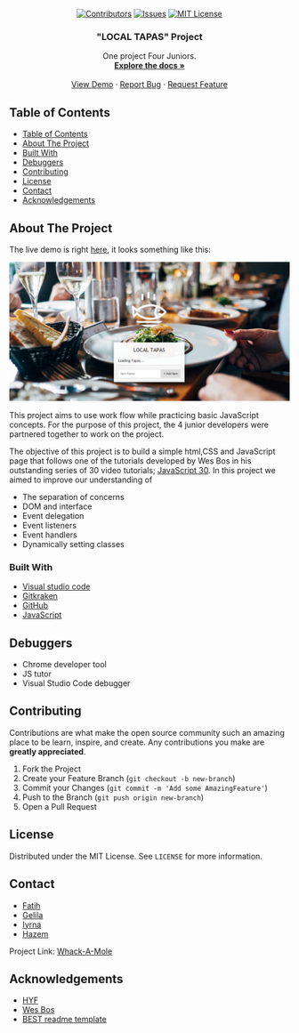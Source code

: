 <div align='center'>

[![Contributors][contributors-shield]][contributors-url]
[![Issues][issues-shield]][issues-url]
[![MIT License][license-shield]][license-url]

</div>

  <h3 align="center">"LOCAL TAPAS" Project</h3>

  <p align="center">
    One project Four Juniors.
    <br />
    <a href="https://github.com/gelilaa/LOCAL-TAPAS-"><strong>Explore the docs »</strong></a>
    <br />
    <br />
    <a href="https://gelilaa.github.io/LOCAL-TAPAS/">View Demo</a>
    ·
    <a href="https://github.com/gelilaa/LOCAL-TAPAS/issues">Report Bug</a>
    ·
    <a href="https://github.com/gelilaa/LOCAL-TAPAS/issues">Request Feature</a>
  </p>
</p>

<!-- TABLE OF CONTENTS -->

## Table of Contents

- [Table of Contents](#table-of-contents)
- [About The Project](#about-the-project)
- [Built With](#built-with)
- [Debuggers](#debuggers)
- [Contributing](#contributing)
- [License](#license)
- [Contact](#contact)
- [Acknowledgements](#acknowledgements)

<!-- ABOUT THE PROJECT -->

## About The Project

The live demo is right [here](https://gelilaa.github.io/LOCAL-TAPAS/), it looks something like this:

![Local- TAPAS](images/TAPAS.png)

This project aims to use work flow while practicing basic JavaScript concepts. For the purpose of this project, the 4 junior developers were partnered together to work on the project.

The objective of this project is to build a simple html,CSS and JavaScript page that follows one of the tutorials developed by Wes Bos in his outstanding series of 30 video tutorials; [JavaScript 30](https://javascript30.com/). In this project we aimed to improve our understanding of

- The separation of concerns
- DOM and interface
- Event delegation
- Event listeners
- Event handlers
- Dynamically setting classes

### Built With

- [Visual studio code](https://code.visualstudio.com/)
- [Gitkraken](https://www.gitkraken.com)
- [GitHub](https://github.com)
- [JavaScript](https://www.javascript.com/)

## Debuggers

- Chrome developer tool
- JS tutor
- Visual Studio Code debugger

<!-- CONTRIBUTING -->

## Contributing

Contributions are what make the open source community such an amazing place to be learn, inspire, and create. Any contributions you make are **greatly appreciated**.

1. Fork the Project
2. Create your Feature Branch (`git checkout -b new-branch`)
3. Commit your Changes (`git commit -m 'Add some AmazingFeature'`)
4. Push to the Branch (`git push origin new-branch`)
5. Open a Pull Request

<!-- LICENSE -->

## License

Distributed under the MIT License. See `LICENSE` for more information.

<!-- CONTACT -->

## Contact

- [Fatih](https://github.com/fmkarakus)
- [Gelila](https://github.com/gelilaa)
- [Iyrna](https://github.com/IrynaSpyrydonova)
- [Hazem](https://github.com/HazemBittar)

Project Link: [Whack-A-Mole](https://github.com/HazemBittar/Whack-A-Mole-)

<!-- ACKNOWLEDGEMENTS -->

## Acknowledgements

- [HYF](https://hackyourfuture.be/)
- [Wes Bos](https://wesbos.com/)
- [BEST readme template](https://github.com/othneildrew/Best-README-Template/blob/master/README.md)

<!-- MARKDOWN LINKS & IMAGES -->
<!-- https://www.markdownguide.org/basic-syntax/#reference-style-links -->

[contributors-shield]: https://img.shields.io/github/contributors/gelilaa/LOCAL-TAPAS.svg?style=flat-square
[contributors-url]: https://github.com/HazemBittar/Whack-A-Mole-/graphs/contributors
[forks-shield]: https://img.shields.io/github/forks/gelilaa/LOCAL-TAPAS.svg?style=flat-square
[forks-url]: https://github.com/gelilaa/LOCAL-TAPAS/network/members
[issues-shield]: https://img.shields.io/github/issues/gelilaa/LOCAL-TAPAS.svg?style=flat-square
[issues-url]: https://github.com/gelilaa/LOCAL-TAPAS/issues
[license-shield]: https://img.shields.io/github/license/gelilaa/LOCAL-TAPAS.svg?style=flat-square
[license-url]: https://github.com/gelilaa/LOCAL-TAPAS/blob/master/LICENSE
